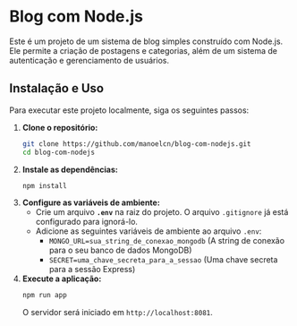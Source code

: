# Blog com Node.js

Este é um projeto de um sistema de blog simples construído com Node.js. Ele permite a criação de postagens e categorias, além de um sistema de autenticação e gerenciamento de usuários.

## Instalação e Uso

Para executar este projeto localmente, siga os seguintes passos:

1.  **Clone o repositório:**
    ```bash
    git clone https://github.com/manoelcn/blog-com-nodejs.git
    cd blog-com-nodejs
    ```
2.  **Instale as dependências:**
    ```bash
    npm install
    ```
3.  **Configure as variáveis de ambiente:**
    -   Crie um arquivo **`.env`** na raiz do projeto. O arquivo `.gitignore` já está configurado para ignorá-lo.
    -   Adicione as seguintes variáveis de ambiente ao arquivo `.env`:
        -   `MONGO_URL=sua_string_de_conexao_mongodb` (A string de conexão para o seu banco de dados MongoDB)
        -   `SECRET=uma_chave_secreta_para_a_sessao` (Uma chave secreta para a sessão Express)
4.  **Execute a aplicação:**
    ```bash
    npm run app
    ```
    O servidor será iniciado em `http://localhost:8081`.